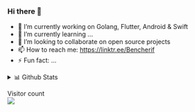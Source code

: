 ### Hi there 👋

<!--
**BenCherif/BenCherif** is a ✨ _special_ ✨ repository because its `README.md` (this file) appears on your GitHub profile.

Here are some ideas to get you started:

- 🔭 I’m currently working on ...
- 🌱 I’m currently learning ...
- 👯 I’m looking to collaborate on ...
- 🤔 I’m looking for help with ...
- 💬 Ask me about ...
- 📫 How to reach me: ...
- 😄 Pronouns: ...
- ⚡ Fun fact: ...
--> 

- 🔭 I’m currently working on Golang, Flutter, Android & Swift
- 🌱 I’m currently learning ...  
- 👯 I’m looking to collaborate on open source projects  
- 📫 How to reach me: https://linktr.ee/Bencherif 
- ⚡ Fun fact: ...
 

 <details>
<summary>📊 Github Stats</summary>

![Most used languages](https://github-readme-stats.vercel.app/api/top-langs/?username=Bencherif&theme=vue) 

</details>
<p > 
  Visitor count<br>
  <img src="https://profile-counter.glitch.me/BenCherif/count.svg" />
</p>
